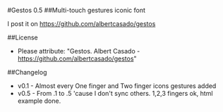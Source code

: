 #Gestos 0.5
##Multi-touch gestures iconic font

I post it on
https://github.com/albertcasado/gestos

##License
- Please attribute: "Gestos. Albert Casado - https://github.com/albertcasado/gestos"

##Changelog
- v0.1 - Almost every One finger and Two finger icons gestures added
- v0.5 - From .1 to .5 'cause I don't sync others. 1,2,3 fingers ok, html example done.
